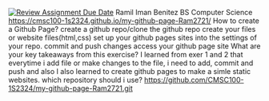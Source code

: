 [![Review Assignment Due Date](https://classroom.github.com/assets/deadline-readme-button-24ddc0f5d75046c5622901739e7c5dd533143b0c8e959d652212380cedb1ea36.svg)](https://classroom.github.com/a/Z0SN3ALX)
Ramil Iman Benitez
BS Computer Science
https://cmsc100-1s2324.github.io/my-github-page-Ram2721/
How to create a Github Page? 
create a github repo/clone the github repo
create your files or website files(html,css)
set up your github pages sites into the settings of your repo.
commit and push changes
access your github page site
What are your key takeaways from this exercise?
I learned from exer  1 and 2 that everytime i add file or make changes to the file, i need to add, commit and push and also I also learned to create github pages to make a simle static websites.
which repository should i use?
https://github.com/CMSC100-1S2324/my-github-page-Ram2721.git
